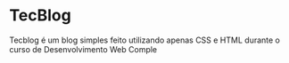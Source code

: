 # TecBlog
Tecblog é um blog simples feito utilizando apenas CSS e HTML durante o curso de Desenvolvimento Web Comple
